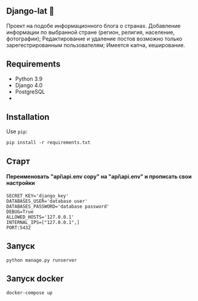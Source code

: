 ## Django-lat :parrot:

Проект на подобе информационного блога о странах.
Добавление информации по выбранной стране (регион, религия, население, фотографии);
Редактирование и удаление постов возможно только зарегестрированным пользователям;
Имеется капча, кеширование.


## Requirements
* Python 3.9
* Django 4.0
* PostgreSQL
* 
## Installation
Use `pip`:
```
pip install -r requirements.txt
```

## Старт

#### Переименовать "api\api\.env copy" на "api\api\.env" и прописать свои настройки

    SECRET_KEY='django_key'
    DATABASES_USER='database user'
    DATABASES_PASSWORD='database password'
    DEBUG=True
    ALLOWED_HOSTS='127.0.0.1'
    INTERNAL_IPS=["127.0.0.1",]
    PORT:5432
 
 
## Запуск
```
python manage.py runserver
```
## Запуск docker
```
docker-compose up
```
